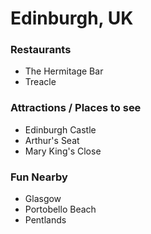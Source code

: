 # Edinburgh, UK

### Restaurants

- The Hermitage Bar
- Treacle

### Attractions / Places to see

- Edinburgh Castle
- Arthur's Seat
- Mary King's Close

### Fun Nearby

- Glasgow
- Portobello Beach
- Pentlands
